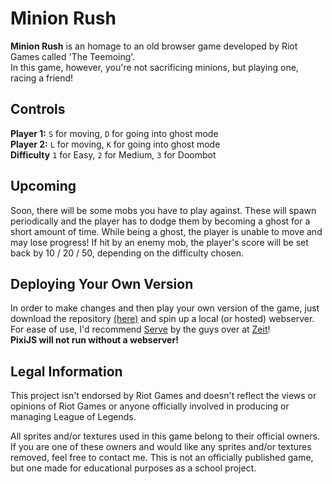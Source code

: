 # Minion Rush

**Minion Rush** is an homage to an old browser game developed by Riot Games called 'The Teemoing'.<br>
In this game, however, you're not sacrificing minions, but playing one, racing a friend!

## Controls
**Player 1:** `S` for moving, `D` for going into ghost mode<br>
**Player 2:** `L` for moving, `K` for going into ghost mode<br>
**Difficulty** `1` for Easy, `2` for Medium, `3` for Doombot

## Upcoming

Soon, there will be some mobs you have to play against. These will spawn periodically and the player has to dodge them
by becoming a ghost for a short amount of time. While being a ghost, the player is unable to move and may lose progress!
If hit by an enemy mob, the player's score will be set back by 10 / 20 / 50, depending on the difficulty chosen.

## Deploying Your Own Version
In order to make changes and then play your own version of the game, just download the repository 
[(here)](https://github.com/4dams/MinionRush/archive/master.zip) and spin up a 
local (or hosted) webserver. For ease of use, I'd recommend [Serve](https://github.com/zeit/serve) by the guys over at 
[Zeit](https://github.com/zeit/serve)!<br>
**PixiJS will not run without a webserver!**

## Legal Information

This project isn't endorsed by Riot Games and doesn't reflect the views or opinions of Riot Games or anyone officially
involved in producing or managing League of Legends.

All sprites and/or textures used in this game belong to their official owners. If you are one of these owners and would
like any sprites and/or textures removed, feel free to contact me. This is not an officially published game, but one
made for educational purposes as a school project.